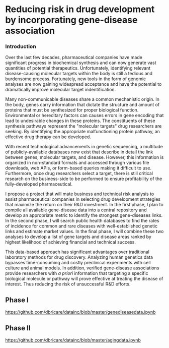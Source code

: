# Reducing risk in drug development by incorporating gene-disease association

### Introduction

Over the last few decades, pharmaceutical companies have made significant progress in biochemical synthesis and can now generate vast quantities of potential therapeutics. Unfortunately, identifying relevant disease-causing molecular targets within the body is still a tedious and burdensome process. Fortunately, new tools in the form of genomic analyses are now gaining widespread acceptance and have the potential to dramatically improve molecular target indentification. 

Many non-communicable diseases share a common mechanistic origin. In the body, genes carry information that dictate the structure and amount of proteins that must be synthesized for proper biological function. Environmental or hereditary factors can causes errors in gene encoding that lead to undesirable changes in these proteins. The constituents of these synthesis pathways represent the "molecular targets" drug researchers are seeking. By identifying the appropriate malfunctioning protein pathway, an effective drug therapy can be developed. 

With recent technological advancements in genetic sequencing, a multitude of publicly-available databases now exist that describe in detail the link between genes, molecular targets, and disease. However, this information is organized in non-standard formats and accessed through various file downloads, web APIs, or form-based queries making it difficult to use. Furthermore, once drug researchers select a target, there is still critical research on the business-side to be performed to ensure profitability of the fully-developed pharmaceutical.

I propose a project that will mate business and technical risk analysis to assist pharmaceutical companies in selecting drug development strategies that maximize the return on their R&D investment. In the first phase, I plan to compile all available gene-disease data into a central repository and develop an appropriate metric to identify the strongest gene-diseases links. In the second phase, I will search public health databases to find the rates of incidence for common and rare diseases with well-established genetic links and estimate market values. In the final phase, I will combine these two analyses to develop a list of gene targets and disease areas ranked by highest likelihood of achieving financial and technical success.

This data-based approach has significant advantages over traditional laboratory methods for drug discovery. Analyzing human genetics data bypasses time-consuming and costly preclinical experiments with cell culture and animal models. In addition, verified gene-disease associations provide researchers with <i>a priori</i> information that targeting a specific biological molecule or pathway will prove effective at treating the disease of interest. Thus reducing the risk of unsuccessful R&D efforts.

## Phase I
https://github.com/dbricare/datainc/blob/master/genediseasedata.ipynb

## Phase II
https://github.com/dbricare/datainc/blob/master/agingdata.ipynb
